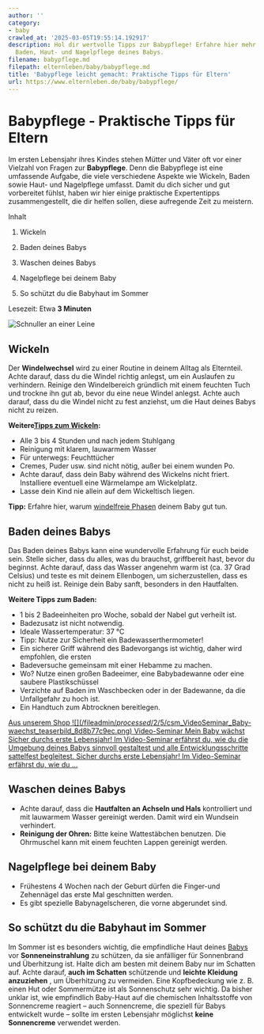```yaml
---
author: ''
category:
- baby
crawled_at: '2025-03-05T19:55:14.192917'
description: Hol dir wertvolle Tipps zur Babypflege! Erfahre hier mehr über Wickeln,
  Baden, Haut- und Nagelpflege deines Babys.
filename: babypflege.md
filepath: elternleben/baby/babypflege.md
title: 'Babypflege leicht gemacht: Praktische Tipps für Eltern'
url: https://www.elternleben.de/baby/babypflege/
---
```


#  Babypflege - Praktische Tipps für Eltern

Im ersten Lebensjahr ihres Kindes stehen Mütter und Väter oft vor einer
Vielzahl von Fragen zur **Babypflege**. Denn die Babypflege ist eine
umfassende Aufgabe, die viele verschiedene Aspekte wie Wickeln, Baden sowie
Haut- und Nagelpflege umfasst. Damit du dich sicher und gut vorbereitet
fühlst, haben wir hier einige praktische Expertentipps zusammengestellt, die
dir helfen sollen, diese aufregende Zeit zu meistern.

Inhalt

1. Wickeln

2. Baden deines Babys

3. Waschen deines Babys

4. Nagelpflege bei deinem Baby

5. So schützt du die Babyhaut im Sommer

Lesezeit: Etwa **3 Minuten**

![Schnuller an einer
Leine](/fileadmin/_processed_/a/b/csm_pro_u_con_Babys_ohne_Windel_funktioniert_das__cc2cbea025.jpg)

##  Wickeln

Der **Windelwechsel** wird zu einer Routine in deinem Alltag als Elternteil.
Achte darauf, dass du die Windel richtig anlegst, um ein Auslaufen zu
verhindern. Reinige den Windelbereich gründlich mit einem feuchten Tuch und
trockne ihn gut ab, bevor du eine neue Windel anlegst. Achte auch darauf, dass
du die Windel nicht zu fest anziehst, um die Haut deines Babys nicht zu
reizen.

**Weitere[Tipps zum
Wickeln](https://www.elternleben.de/baby/babypflege/wickeln/):**

  * Alle 3 bis 4 Stunden und nach jedem Stuhlgang
  * Reinigung mit klarem, lauwarmem Wasser
  * Für unterwegs: Feuchttücher
  * Cremes, Puder usw. sind nicht nötig, außer bei einem wunden Po.
  * Achte darauf, dass dein Baby während des Wickelns nicht friert. Installiere eventuell eine Wärmelampe am Wickelplatz.
  * Lasse dein Kind nie allein auf dem Wickeltisch liegen.

**Tipp:** Erfahre hier, warum [windelfreie
Phasen](https://www.elternleben.de/baby/babypflege/windelfrei/) deinem Baby
gut tun.

##  Baden deines Babys

Das Baden deines Babys kann eine wundervolle Erfahrung für euch beide sein.
Stelle sicher, dass du alles, was du brauchst, griffbereit hast, bevor du
beginnst. Achte darauf, dass das Wasser angenehm warm ist (ca. 37 Grad
Celsius) und teste es mit deinem Ellenbogen, um sicherzustellen, dass es nicht
zu heiß ist. Reinige dein Baby sanft, besonders in den Hautfalten.

**Weitere Tipps zum Baden:**

  * 1 bis 2 Badeeinheiten pro Woche, sobald der Nabel gut verheilt ist.
  * Badezusatz ist nicht notwendig.
  * Ideale Wassertemperatur: 37 °C
  * Tipp: Nutze zur Sicherheit ein Badewasserthermometer!
  * Ein sicherer Griff während des Badevorgangs ist wichtig, daher wird empfohlen, die ersten
  * Badeversuche gemeinsam mit einer Hebamme zu machen.
  * Wo? Nutze einen großen Badeeimer, eine Babybadewanne oder eine saubere Plastikschüssel
  * Verzichte auf Baden im Waschbecken oder in der Badewanne, da die Unfallgefahr zu hoch ist.
  * Ein Handtuch zum Abtrocknen bereitlegen.

[ Aus unserem Shop ![](/fileadmin/_processed_/2/5/csm_VideoSeminar_Baby-
waechst_teaserbild_8d8b77c9ec.png) Video-Seminar Mein Baby wächst Sicher
durchs erste Lebensjahr! Im Video-Seminar erfährst du, wie du die Umgebung
deines Babys sinnvoll gestaltest und alle Entwicklungsschritte sattelfest
begleitest. Sicher durchs erste Lebensjahr! Im Video-Seminar erfährst du, wie
du …  ](/shop/video-seminar-mein-baby-waechst/)

##  Waschen deines Babys

  * Achte darauf, dass die **Hautfalten an Achseln und Hals** kontrolliert und mit lauwarmem Wasser gereinigt werden. Damit wird ein Wundsein verhindert.
  * **Reinigung der Ohren:** Bitte keine Wattestäbchen benutzen. Die Ohrmuschel kann mit einem feuchten Lappen gereinigt werden.

##  Nagelpflege bei deinem Baby

  * Frühestens 4 Wochen nach der Geburt dürfen die Finger-und Zehennägel das erste Mal geschnitten werden.
  * Es gibt spezielle Babynagelscheren, die vorne abgerundet sind.

##  So schützt du die Babyhaut im Sommer

Im Sommer ist es besonders wichtig, die empfindliche Haut deines
[Babys](https://www.elternleben.de/baby/) vor **Sonneneinstrahlung** zu
schützen, da sie anfälliger für Sonnenbrand und Überhitzung ist. Halte dich am
besten mit deinem Baby nur im Schatten auf. Achte darauf, **auch im Schatten**
schützende und **leichte Kleidung anzuziehen** , um Überhitzung zu vermeiden.
Eine Kopfbedeckung wie z. B. einen Hut oder Sommermütze ist als Sonnenschutz
sehr wichtig. Da bisher unklar ist, wie empfindlich Baby-Haut auf die
chemischen Inhaltsstoffe von Sonnencreme reagiert – auch Sonnencreme, die
speziell für Babys entwickelt wurde – sollte im ersten Lebensjahr möglichst
**keine Sonnencreme** verwendet werden.

